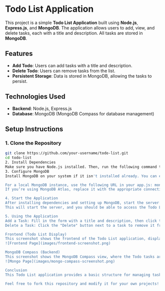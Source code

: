 # Todo List Application

This project is a simple **Todo List Application** built using **Node.js**, **Express.js**, and **MongoDB**. The application allows users to add, view, and delete tasks, each with a title and description. All tasks are stored in **MongoDB**.

## Features

- **Add Todo**: Users can add tasks with a title and description.
- **Delete Todo**: Users can remove tasks from the list.
- **Persistent Storage**: Data is stored in MongoDB, allowing the tasks to persist.

## Technologies Used

- **Backend**: Node.js, Express.js
- **Database**: MongoDB (MongoDB Compass for database management)

## Setup Instructions

### 1. Clone the Repository

```bash
git clone https://github.com/your-username/todo-list.git
cd todo-list
2. Install Dependencies
Make sure you have Node.js installed. Then, run the following command to install all necessary dependencies: npm install
3. Configure MongoDB
Install MongoDB on your system if it isn't installed already. You can either set up a local MongoDB instance or use MongoDB Atlas for a cloud database.

For a local MongoDB instance, use the following URL in your app.js: mongodb://localhost:27017/todo-app
If you’re using MongoDB Atlas, replace it with the appropriate connection string provided by Atlas.

4. Start the Application
After installing dependencies and setting up MongoDB, start the server: node app.js
This will start the server, and you should be able to access the Todo List app at http://localhost:3000.

5. Using the Application
Add a Task: Fill in the form with a title and description, then click the "Add Todo" button to submit the task.
Delete a Task: Click the "Delete" button next to a task to remove it from the list.

Frontend (Todo List Display)
This screenshot shows the frontend of the Todo List application, displaying the tasks with their titles and descriptions.
![Frontend Page](images/frontend-screenshot.png)

MongoDB Compass (Backend)
This screenshot shows the MongoDB Compass view, where the Todo tasks are stored in the todos collection within the todo-app database.
![Mongo Page](images/mongo-compass-screenshot.png)

Conclusion
This Todo List application provides a basic structure for managing tasks using a simple backend with Node.js and a MongoDB database. It offers the functionality to add, view, and delete tasks, and can easily be extended with more features such as editing tasks or adding due dates.

Feel free to fork this repository and modify it for your own projects!



